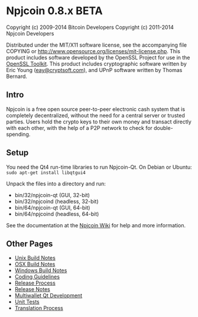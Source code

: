 Npjcoin 0.8.x BETA
====================

Copyright (c) 2009-2014 Bitcoin Developers
Copyright (c) 2011-2014 Npjcoin Developers

Distributed under the MIT/X11 software license, see the accompanying
file COPYING or http://www.opensource.org/licenses/mit-license.php.
This product includes software developed by the OpenSSL Project for use in the [OpenSSL Toolkit](http://www.openssl.org/). This product includes
cryptographic software written by Eric Young ([eay@cryptsoft.com](mailto:eay@cryptsoft.com)), and UPnP software written by Thomas Bernard.


Intro
---------------------
Npjcoin is a free open source peer-to-peer electronic cash system that is
completely decentralized, without the need for a central server or trusted
parties.  Users hold the crypto keys to their own money and transact directly
with each other, with the help of a P2P network to check for double-spending.


Setup
---------------------
You need the Qt4 run-time libraries to run Npjcoin-Qt. On Debian or Ubuntu:
	`sudo apt-get install libqtgui4`

Unpack the files into a directory and run:

- bin/32/npjcoin-qt (GUI, 32-bit)
- bin/32/npjcoind (headless, 32-bit)
- bin/64/npjcoin-qt (GUI, 64-bit)
- bin/64/npjcoind (headless, 64-bit)

See the documentation at the [Npjcoin Wiki](http://npjcoin.info)
for help and more information.


Other Pages
---------------------
- [Unix Build Notes](build-unix.md)
- [OSX Build Notes](build-osx.md)
- [Windows Build Notes](build-msw.md)
- [Coding Guidelines](coding.md)
- [Release Process](release-process.md)
- [Release Notes](release-notes.md)
- [Multiwallet Qt Development](multiwallet-qt.md)
- [Unit Tests](unit-tests.md)
- [Translation Process](translation_process.md)
